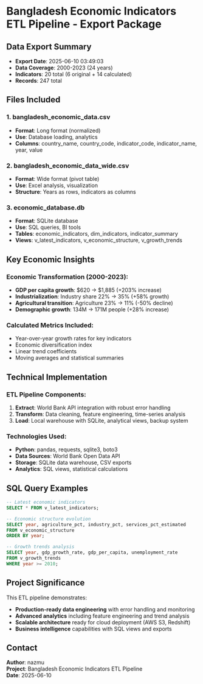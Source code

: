 # Bangladesh Economic Indicators ETL Pipeline - Export Package

## Data Export Summary
- **Export Date**: 2025-06-10 03:49:03
- **Data Coverage**: 2000-2023 (24 years)
- **Indicators**: 20 total (6 original + 14 calculated)
- **Records**: 247 total

## Files Included

### 1. bangladesh_economic_data.csv
- **Format**: Long format (normalized)
- **Use**: Database loading, analytics
- **Columns**: country_name, country_code, indicator_code, indicator_name, year, value

### 2. bangladesh_economic_data_wide.csv  
- **Format**: Wide format (pivot table)
- **Use**: Excel analysis, visualization
- **Structure**: Years as rows, indicators as columns

### 3. economic_database.db
- **Format**: SQLite database
- **Use**: SQL queries, BI tools
- **Tables**: economic_indicators, dim_indicators, indicator_summary
- **Views**: v_latest_indicators, v_economic_structure, v_growth_trends

## Key Economic Insights

### Economic Transformation (2000-2023):
- **GDP per capita growth**: $620 → $1,885 (+203% increase)
- **Industrialization**: Industry share 22% → 35% (+58% growth)
- **Agricultural transition**: Agriculture 23% → 11% (-50% decline)
- **Demographic growth**: 134M → 171M people (+28% increase)

### Calculated Metrics Included:
- Year-over-year growth rates for key indicators
- Economic diversification index
- Linear trend coefficients
- Moving averages and statistical summaries

## Technical Implementation

### ETL Pipeline Components:
1. **Extract**: World Bank API integration with robust error handling
2. **Transform**: Data cleaning, feature engineering, time-series analysis
3. **Load**: Local warehouse with SQLite, analytical views, backup system

### Technologies Used:
- **Python**: pandas, requests, sqlite3, boto3
- **Data Sources**: World Bank Open Data API
- **Storage**: SQLite data warehouse, CSV exports
- **Analytics**: SQL views, statistical calculations

## SQL Query Examples

```sql
-- Latest economic indicators
SELECT * FROM v_latest_indicators;

-- Economic structure evolution
SELECT year, agriculture_pct, industry_pct, services_pct_estimated 
FROM v_economic_structure 
ORDER BY year;

-- Growth trends analysis
SELECT year, gdp_growth_rate, gdp_per_capita, unemployment_rate
FROM v_growth_trends 
WHERE year >= 2010;
```

## Project Significance

This ETL pipeline demonstrates:
- **Production-ready data engineering** with error handling and monitoring
- **Advanced analytics** including feature engineering and trend analysis  
- **Scalable architecture** ready for cloud deployment (AWS S3, Redshift)
- **Business intelligence** capabilities with SQL views and exports

## Contact
**Author**: nazmu  
**Project**: Bangladesh Economic Indicators ETL Pipeline  
**Date**: 2025-06-10
